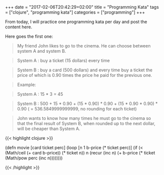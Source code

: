 +++
date = "2017-02-06T20:42:29+02:00"
title = "Programming Kata"
tags = ["clojure", "programming kata"]
categories = ["programming"]
+++

From today, I will practice one programming kata per day and post the content here.

Here goes the first one:

> My friend John likes to go to the cinema. He can choose between system A and system B.

> System A : buy a ticket (15 dollars) every time

> System B : buy a card (500 dollars) and every time 
> buy a ticket the price of which is 0.90 times the price he paid for the previous one.

> Example:

> System A : 15 * 3 = 45

> System B : 500 + 15 * 0.90 + (15 * 0.90) * 0.90 + (15 * 0.90 * 0.90) * 0.90 ( = 536.5849999999999, no rounding for each ticket)

> John wants to know how many times he must go to the cinema so that the final result of System B, when rounded up to the next dollar, will be cheaper than System A.

{{< highlight clojure >}}

(defn movie [card ticket perc]
  (loop [n 1
         b-price (* ticket perc)]
    (if (< (Math/ceil (+ card b-price)) (* ticket n))
      n
      (recur (inc n) (+ b-price (* ticket (Math/pow perc (inc n))))))))

{{< /highlight >}}
